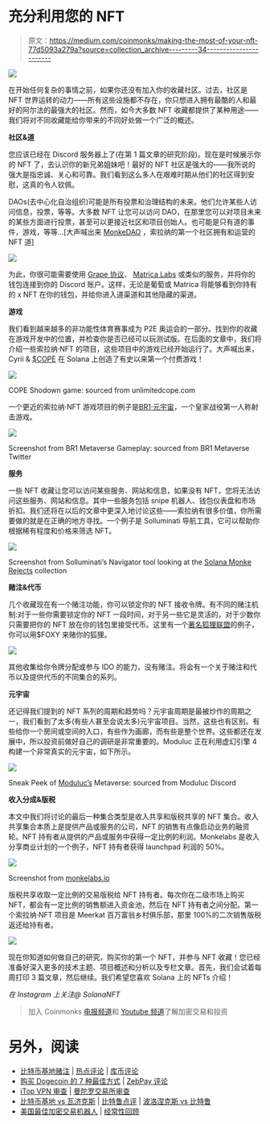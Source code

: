 # 充分利用您的 NFT

> 原文：<https://medium.com/coinmonks/making-the-most-of-your-nft-77d5093a279a?source=collection_archive---------34----------------------->

![](img/dda1784cc8e4a67fa1363a3e54625869.png)

在开始任何复杂的事情之前，如果你还没有加入你的收藏社区。过去，社区是 NFT 世界运转的动力——所有这些设施都不存在，你只想进入拥有最酷的人和最好的阿尔法的最强大的社区。然而，如今大多数 NFT 收藏都提供了某种用途——我们将对不同收藏能给你带来的不同好处做一个广泛的概述。

**社区&道**

您应该已经在 Discord 服务器上了(在第 1 篇文章的研究阶段)。现在是时候展示你的 NFT 了，去认识你的新兄弟姐妹吧！最好的 NFT 社区是强大的——我所说的强大是指忠诚、关心和可靠。我们看到这么多人在艰难时期从他们的社区得到安慰，这真的令人钦佩。

DAOs(去中心化自治组织)可能是所有投票和治理结构的未来。他们允许某些人访问信息，投票，等等。大多数 NFT 让您可以访问 DAO，在那里您可以对项目未来的某些方面进行投票，甚至可以更接近社区和项目创始人。也可能是只有道的事件，游戏，等等…[大声喊出来 [MonkeDAO](https://twitter.com/MonkeDAO) ，索拉纳的第一个社区拥有和运营的 NFT 道]

![](img/140bf81bb2ef496f5787c491540cc81e.png)

为此，你很可能需要使用 [Grape 协议](https://twitter.com/grapeprotocol)、 [Matrica Labs](https://twitter.com/MatricaLabs) 或类似的服务，并将你的钱包连接到你的 Discord 账户。这样，无论是葡萄或 Matrica 将能够看到你持有的 x NFT 在你的钱包，并给你进入道渠道和其他隐藏的渠道。

**游戏**

我们看到越来越多的非功能性体育赛事成为 P2E 奥运会的一部分。找到你的收藏在游戏开发中的位置，并检查你是否已经可以玩测试版。在后面的文章中，我们将介绍一些索拉纳·NFT 的项目，这些项目中的游戏已经开始运行了。大声喊出来，Cyrii & [$COPE](https://twitter.com/unlimitedcope) 在 Solana 上创造了有史以来第一个付费游戏！

![](img/21c1ee7d8e93d6624a907ae154cf19ef.png)

COPE Shodown game: sourced from unlimitedcope.com

一个更近的索拉纳·NFT 游戏项目的例子是[BR1·元宇宙](https://twitter.com/BR1METAVERSE)，一个皇家战役第一人称射击游戏。

![](img/07f035be290d973339f6011283b15280.png)

Screenshot from BR1 Metaverse Gameplay: sourced from BR1 Metaverse Twitter

**服务**

一些 NFT 收藏让您可以访问某些服务、网站和信息，如果没有 NFT，您将无法访问这些服务、网站和信息。其中一些服务包括 snipe 机器人、钱包仪表盘和市场折扣。我们还将在以后的文章中更深入地讨论这些——索拉纳有很多价值，你所需要做的就是在正确的地方寻找。一个例子是 Solluminati 导航工具，它可以帮助你根据稀有程度和价格来筛选 NFT。

![](img/aa97643caadcdce761f2fa26d037b767.png)

Screenshot from Solluminati’s Navigator tool looking at the [Solana Monke Rejects](https://twitter.com/MonkeRejects) collection

**赌注&代币**

几个收藏现在有一个赌注功能，你可以锁定你的 NFT 接收令牌。有不同的赌注机制:对于一些你需要锁定你的 NFT 一段时间，对于另一些它是灵活的，对于少数你只需要把你的 NFT 放在你的钱包里接受代币。这里有一个[著名狐狸联盟](https://twitter.com/FamousFoxFed)的例子，你可以用$FOXY 来赌你的狐狸。

![](img/528ebe8bcd6da267d70202696f992c51.png)

其他收集给你令牌分配或参与 IDO 的能力，没有赌注。将会有一个关于赌注和代币以及提供代币的不同集合的系列。

**元宇宙**

还记得我们提到的 NFT 系列的周期和趋势吗？元宇宙周期是最被炒作的周期之一，我们看到了太多(有些人甚至会说太多)元宇宙项目。当然，这些也有区别。有些给你一个房间或空间的入口，有些作为画廊，而有些是整个世界。这些都还在发展中，所以投资前做好自己的调研是非常重要的。Moduluc 正在利用虚幻引擎 4 构建一个非常真实的元宇宙，如下所示。

![](img/cd18ff9d32023997772c561f19f9f512.png)

Sneak Peek of [Moduluc’s](https://twitter.com/Moduluc) Metaverse: sourced from Moduluc Discord

**收入分成&版税**

本文中我们将讨论的最后一种集合类型是收入共享和版税共享的 NFT 集合。收入共享集合本质上是提供产品或服务的公司，NFT 的销售有点像启动业务的融资轮。NFT 持有者从提供的产品或服务中获得一定比例的利润。Monkelabs 是收入分享商业计划的一个例子，NFT 持有者获得 launchpad 利润的 50%。

![](img/7145328438369dc6c030838a82a762e4.png)

Screenshot from [monkelabs.io](http://www.monkelabs.io)

版税共享收取一定比例的交易版税给 NFT 持有者。每次你在二级市场上购买 NFT，都会有一定比例的销售额进入资金池，然后在 NFT 持有者之间分配。第一个索拉纳·NFT 项目是 Meerkat 百万富翁乡村俱乐部，那里 100%的二次销售版税返还给持有者。

![](img/85b6e1f200d5d5b9dcda5567488f4390.png)

现在你知道如何做自己的研究，购买你的第一个 NFT，并参与 NFT 收藏！您已经准备好深入更多的技术主题、项目概述和分析以及专栏文章。首先，我们会试着每周打印 3 篇文章，然后继续。我们希望您喜欢 Solana 上的 NFTs 介绍！

*在 Instagram 上关注@ SolanaNFT*

> 加入 Coinmonks [电报频道](https://t.me/coincodecap)和 [Youtube 频道](https://www.youtube.com/c/coinmonks/videos)了解加密交易和投资

# 另外，阅读

*   [比特币基地赌注](https://coincodecap.com/coinbase-staking) | [热点评论](/coinmonks/hotbit-review-cd5bec41dafb) | [库币评论](https://coincodecap.com/kucoin-review)
*   [购买 Dogecoin 的 7 种最佳方式](https://coincodecap.com/ways-to-buy-dogecoin) | [ZebPay 评论](https://coincodecap.com/zebpay-review)
*   [iTop VPN 审查](https://coincodecap.com/itop-vpn-review) | [曼陀罗交易所审查](https://coincodecap.com/mandala-exchange-review)
*   [比特币基地 vs 瓦济克斯](https://coincodecap.com/coinbase-vs-wazirx) | [比特鲁点评](https://coincodecap.com/bitrue-review) | [波洛涅克斯 vs 比特鲁](https://coincodecap.com/poloniex-vs-bittrex)
*   [美国最佳加密交易机器人](https://coincodecap.com/crypto-trading-bots-in-the-us) | [经常性回顾](https://coincodecap.com/changelly-review)